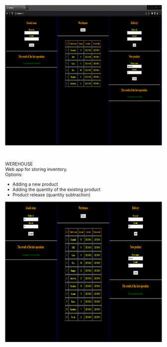 <img src='https://github.com/Biniobiniasty/Werehouse-REST-API/blob/master/Screenshots/2.png' width="1000" height="450" />

<br /><br />
WEREHOUSE
<br />
Web app for storing inventory.
<br />
Options:
<ul>
  <li>Adding a new product</li>
  <li>Adding the quantity of the existing product</li>
  <li>Product release (quantity subtraction)</li>
</ul>

<img src='https://github.com/Biniobiniasty/Werehouse-REST-API/blob/master/Screenshots/3.png' width="1000" height="450" />
